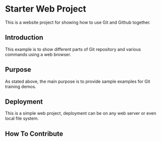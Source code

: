 # Starter Web Project

This is a website project for showing how to use Git and Github together.

## Introduction

This example is to show different parts of Git repository and various commands using a web browser.

## Purpose

As stated above, the main purpose is to provide sample examples for Git training demos.

## Deployment

This is a simple web project, deployment can be on any web server or even local file system.

## How To Contribute